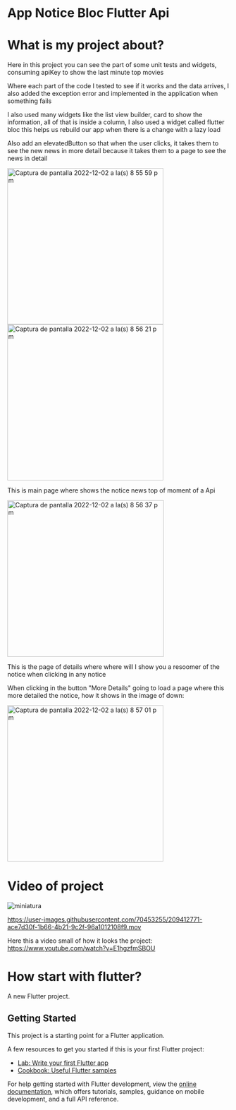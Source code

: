 # App Notice Bloc Flutter Api

# What is my project about?

Here in this project you can see the part of some 
unit tests and widgets, consuming apiKey to show 
the last minute top movies

Where each part of the code I tested to see if it 
works and the data arrives, I also added the exception 
error and implemented in the application when something 
fails

I also used many widgets like the list view builder, 
card to show the information, all of that is inside a 
column, I also used a widget called flutter bloc this 
helps us rebuild our app when there is a change with 
a lazy load

Also add an elevatedButton so that when the user clicks, it 
takes them to see the new news in more detail because 
it takes them to a page to see the news in detail

<img width="354" alt="Captura de pantalla 2022-12-02 a la(s) 8 55 59 p m" src="https://user-images.githubusercontent.com/70453255/205417105-4a23bd07-1234-41a7-bbf2-cf0decc5e67a.png">
<img width="354" alt="Captura de pantalla 2022-12-02 a la(s) 8 56 21 p m" src="https://user-images.githubusercontent.com/70453255/205417107-353c02fe-0055-4186-a7cb-8abe2ce4a4f8.png">

This is main page where shows the notice news top of moment of a Api

<img width="355" alt="Captura de pantalla 2022-12-02 a la(s) 8 56 37 p m" src="https://user-images.githubusercontent.com/70453255/205417342-935dfbf0-4670-4528-9fc1-3228f2926cfd.png">

This is the page of details where where will I show you a resoomer of the notice when clicking in any notice 

When clicking in the button "More Details" going to load a page where this more detailed the notice, how it shows in the image of down:

<img width="354" alt="Captura de pantalla 2022-12-02 a la(s) 8 57 01 p m" src="https://user-images.githubusercontent.com/70453255/205418607-261f3ee7-5279-44bb-bf82-542aff6665a7.png">

# Video of project
![miniatura](https://user-images.githubusercontent.com/70453255/205418998-55f6ad34-0dfb-487c-bf68-286e669a298d.png)

https://user-images.githubusercontent.com/70453255/209412771-ace7d30f-1b66-4b21-9c2f-96a1012108f9.mov

Here this a video small of how it looks the project:
https://www.youtube.com/watch?v=E1hgzfmSBOU

# How start with flutter?

A new Flutter project.

## Getting Started

This project is a starting point for a Flutter application.

A few resources to get you started if this is your first Flutter project:

- [Lab: Write your first Flutter app](https://docs.flutter.dev/get-started/codelab)
- [Cookbook: Useful Flutter samples](https://docs.flutter.dev/cookbook)

For help getting started with Flutter development, view the
[online documentation](https://docs.flutter.dev/), which offers tutorials,
samples, guidance on mobile development, and a full API reference.
